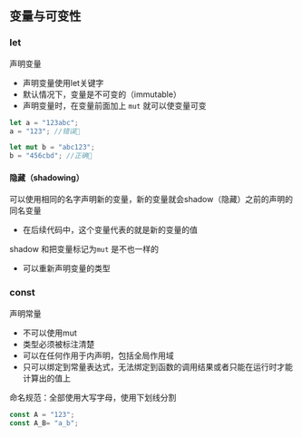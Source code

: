 ## 变量与可变性

### let

声明变量

- 声明变量使用let关键字
- 默认情况下，变量是不可变的（immutable）
- 声明变量时，在变量前面加上 `mut` 就可以使变量可变

```rust
let a = "123abc";
a = "123"; //错误🙅

let mut b = "abc123";
b = "456cbd"; //正确🙆
```

#### 隐藏（shadowing）

可以使用相同的名字声明新的变量，新的变量就会shadow（隐藏）之前的声明的同名变量

- 在后续代码中，这个变量代表的就是新的变量的值

shadow 和把变量标记为`mut` 是不也一样的

- 可以重新声明变量的类型

### const

声明常量

- 不可以使用mut
- 类型必须被标注清楚
- 可以在任何作用于内声明，包括全局作用域
- 只可以绑定到常量表达式，无法绑定到函数的调用结果或者只能在运行时才能计算出的值上

命名规范：全部使用大写字母，使用下划线分割

```rust
const A = "123";
const A_B= "a_b";
```



